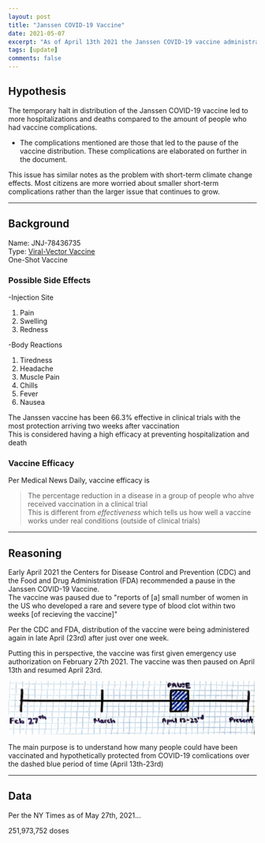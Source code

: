 ```yaml
---
layout: post
title: "Janssen COVID-19 Vaccine"
date: 2021-05-07
excerpt: "As of April 13th 2021 the Janssen COVID-19 vaccine administration was paused to the public in the United States. This was then resumed on the 23rd. In this post I try to explain and understand how many 'missed' doses could have been given out during this time. Furthermore, what were the complications of not having these doses administered to the general public?"
tags: [update]
comments: false
---
```


## Hypothesis  
The temporary halt in distribution of the Janssen COVID-19 vaccine led to more hospitalizations and deaths compared to the amount of people who had vaccine complications.  

* The complications mentioned are those that led to the pause of the vaccine distribution. These complications are elaborated on further in the document.  

This issue has similar notes as the problem with short-term climate change effects. Most citizens are more worried about smaller short-term complications rather than the larger issue that continues to grow.  

---

## Background

Name: JNJ-78436735  
Type: [Viral-Vector Vaccine](https://www.cdc.gov/coronavirus/2019-ncov/vaccines/different-vaccines/viralvector.html)  
One-Shot Vaccine  

### Possible Side Effects    
-Injection Site  
1. Pain
2. Swelling
3. Redness    

-Body Reactions    

1. Tiredness
2. Headache
3. Muscle Pain
4. Chills
5. Fever
6. Nausea

The Janssen vaccine has been 66.3% effective in clinical trials with the most protection arriving two weeks after vaccination  
This is considered having a high efficacy at preventing hospitalization and death  

### Vaccine Efficacy  
Per Medical News Daily, vaccine efficacy is  
> The percentage reduction in a disease in a group of people who ahve received vaccination in a clinical trial  
This is different from *effectiveness* which tells us how well a vaccine works under real conditions (outside of clinical trials)  

---

## Reasoning

Early April 2021 the Centers for Disease Control and Prevention (CDC) and the Food and Drug Administration (FDA) recommended a pause in the Janssen COVID-19 Vaccine.  
The vaccine was paused due to "reports of \[a] small number of women in the US who developed a rare and severe type of blood clot within two weeks [of recieving the vaccine]"

Per the CDC and FDA, distribution of the vaccine were being administered again in late April (23rd) after just over one week.  

Putting this in perspective, the vaccine was first given emergency use authorization on February 27th 2021. The vaccine was then paused on April 13th and resumed April 23rd.  

![Date Visualization](/assets/img/DateVisualization.png)

The main purpose is to understand how many people could have been vaccinated and hypothetically protected from COVID-19 comlications over the dashed blue period of time (April 13th-23rd)  

---

## Data

Per the NY Times as of May 27th, 2021...  

251,973,752 doses